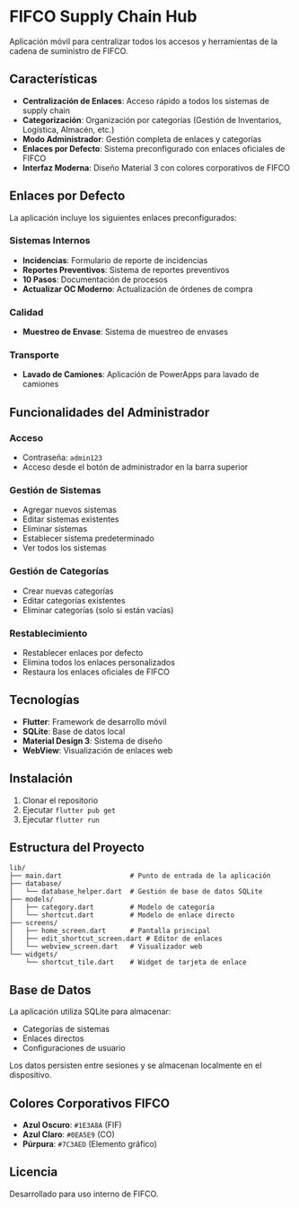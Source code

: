 # FIFCO Supply Chain Hub

Aplicación móvil para centralizar todos los accesos y herramientas de la cadena de suministro de FIFCO.

## Características

- **Centralización de Enlaces**: Acceso rápido a todos los sistemas de supply chain
- **Categorización**: Organización por categorías (Gestión de Inventarios, Logística, Almacén, etc.)
- **Modo Administrador**: Gestión completa de enlaces y categorías
- **Enlaces por Defecto**: Sistema preconfigurado con enlaces oficiales de FIFCO
- **Interfaz Moderna**: Diseño Material 3 con colores corporativos de FIFCO

## Enlaces por Defecto

La aplicación incluye los siguientes enlaces preconfigurados:

### Sistemas Internos
- **Incidencias**: Formulario de reporte de incidencias
- **Reportes Preventivos**: Sistema de reportes preventivos
- **10 Pasos**: Documentación de procesos
- **Actualizar OC Moderno**: Actualización de órdenes de compra

### Calidad
- **Muestreo de Envase**: Sistema de muestreo de envases

### Transporte
- **Lavado de Camiones**: Aplicación de PowerApps para lavado de camiones

## Funcionalidades del Administrador

### Acceso
- Contraseña: `admin123`
- Acceso desde el botón de administrador en la barra superior

### Gestión de Sistemas
- Agregar nuevos sistemas
- Editar sistemas existentes
- Eliminar sistemas
- Establecer sistema predeterminado
- Ver todos los sistemas

### Gestión de Categorías
- Crear nuevas categorías
- Editar categorías existentes
- Eliminar categorías (solo si están vacías)

### Restablecimiento
- Restablecer enlaces por defecto
- Elimina todos los enlaces personalizados
- Restaura los enlaces oficiales de FIFCO

## Tecnologías

- **Flutter**: Framework de desarrollo móvil
- **SQLite**: Base de datos local
- **Material Design 3**: Sistema de diseño
- **WebView**: Visualización de enlaces web

## Instalación

1. Clonar el repositorio
2. Ejecutar `flutter pub get`
3. Ejecutar `flutter run`

## Estructura del Proyecto

```
lib/
├── main.dart                 # Punto de entrada de la aplicación
├── database/
│   └── database_helper.dart  # Gestión de base de datos SQLite
├── models/
│   ├── category.dart         # Modelo de categoría
│   └── shortcut.dart         # Modelo de enlace directo
├── screens/
│   ├── home_screen.dart      # Pantalla principal
│   ├── edit_shortcut_screen.dart # Editor de enlaces
│   └── webview_screen.dart   # Visualizador web
└── widgets/
    └── shortcut_tile.dart    # Widget de tarjeta de enlace
```

## Base de Datos

La aplicación utiliza SQLite para almacenar:
- Categorías de sistemas
- Enlaces directos
- Configuraciones de usuario

Los datos persisten entre sesiones y se almacenan localmente en el dispositivo.

## Colores Corporativos FIFCO

- **Azul Oscuro**: `#1E3A8A` (FIF)
- **Azul Claro**: `#0EA5E9` (CO)
- **Púrpura**: `#7C3AED` (Elemento gráfico)

## Licencia

Desarrollado para uso interno de FIFCO.
